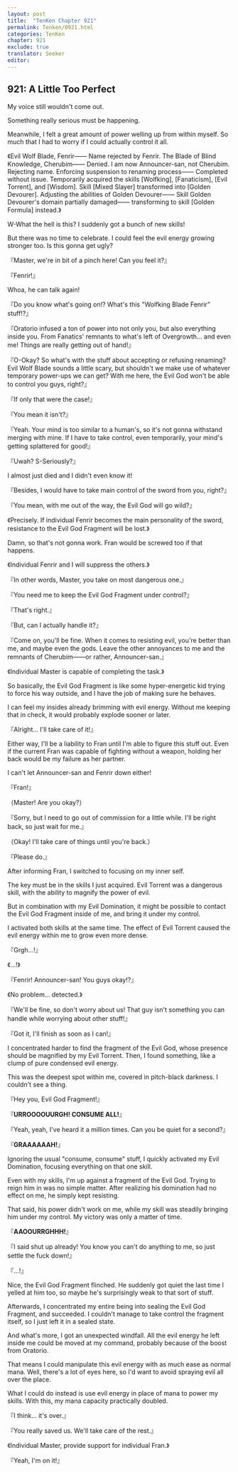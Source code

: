 ```yaml
---
layout: post
title:  "TenKen Chapter 921"
permalink: Tenken/0921.html
categories: TenKen
chapter: 921
exclude: true
translator: Seeker
editor: 
---
```

<h2>921: A Little Too Perfect</h2>

My voice still wouldn't come out.

Something really serious must be happening.

Meanwhile, I felt a great amount of power welling up from within myself. So much that I had to worry if I could actually control it all.

《Evil Wolf Blade, Fenrir―― Name rejected by Fenrir. The Blade of Blind Knowledge, Cherubim―― Denied. I am now Announcer-san, not Cherubim. Rejecting name. Enforcing suspension to renaming process―― Completed without issue. Temporarily acquired the skills [Wolfking], [Fanaticism], [Evil Torrent], and [Wisdom]. Skill [Mixed Slayer] transformed into [Golden Devourer]. Adjusting the abilities of Golden Devourer―― Skill Golden Devourer's domain partially damaged―― transforming to skill [Golden Formula] instead.》

W-What the hell is this? I suddenly got a bunch of new skills!

But there was no time to celebrate. I could feel the evil energy growing stronger too. Is this gonna get ugly?

『Master, we're in bit of a pinch here! Can you feel it?』

『Fenrir!』

Whoa, he can talk again!

『Do you know what's going on!? What's this "Wolfking Blade Fenrir" stuff!?』

『Oratorio infused a ton of power into not only you, but also everything inside you. From Fanatics' remnants to what's left of Overgrowth... and even me! Things are really getting out of hand!』

『O-Okay? So what's with the stuff about accepting or refusing renaming? Evil Wolf Blade sounds a little scary, but shouldn't we make use of whatever temporary power-ups we can get? With me here, the Evil God won't be able to control you guys, right?』

『If only that were the case!』

『You mean it isn't?』

『Yeah. Your mind is too similar to a human's, so it's not gonna withstand merging with mine. If I have to take control, even temporarily, your mind's getting splattered for good!』

『Uwah? S-Seriously?』

I almost just died and I didn't even know it!

『Besides, I would have to take main control of the sword from you, right?』

『You mean, with me out of the way, the Evil God will go wild?』

《Precisely. If individual Fenrir becomes the main personality of the sword, resistance to the Evil God Fragment will be lost.》

Damn, so that's not gonna work. Fran would be screwed too if that happens.

《Individual Fenrir and I will suppress the others.》

『In other words, Master, you take on most dangerous one.』

『You need me to keep the Evil God Fragment under control?』

『That's right.』

『But, can I actually handle it?』

『Come on, you'll be fine. When it comes to resisting evil, you're better than me, and maybe even the gods. Leave the other annoyances to me and the remnants of Cherubim――or rather, Announcer-san.』

《Individual Master is capable of completing the task.》

So basically, the Evil God Fragment is like some hyper-energetic kid trying to force his way outside, and I have the job of making sure he behaves.

I can feel my insides already brimming with evil energy. Without me keeping that in check, it would probably explode sooner or later.

『Alright... I'll take care of it!』

Either way, I'll be a liability to Fran until I'm able to figure this stuff out. Even if the current Fran was capable of fighting without a weapon, holding her back would be my failure as her partner.

I can't let Announcer-san and Fenrir down either!

『Fran!』

（Master! Are you okay?）

『Sorry, but I need to go out of commission for a little while. I'll be right back, so just wait for me.』

（Okay! I'll take care of things until you're back.）

『Please do.』

After informing Fran, I switched to focusing on my inner self.

The key must be in the skills I just acquired. Evil Torrent was a dangerous skill, with the ability to magnify the power of evil.

But in combination with my Evil Domination, it might be possible to contact the Evil God Fragment inside of me, and bring it under my control.

I activated both skills at the same time. The effect of Evil Torrent caused the evil energy within me to grow even more dense.

『Grgh...!』

《...!》

『Fenrir! Announcer-san! You guys okay!?』

《No problem... detected.》

『We'll be fine, so don't worry about us! That guy isn't something you can handle while worrying about other stuff!』

『Got it, I'll finish as soon as I can!』

I concentrated harder to find the fragment of the Evil God, whose presence should be magnified by my Evil Torrent. Then, I found something, like a clump of pure condensed evil energy.

This was the deepest spot within me, covered in pitch-black darkness. I couldn't see a thing.

『Hey you, Evil God Fragment!』

『**URROOOOUURGH! CONSUME ALL!**』

『Yeah, yeah, I've heard it a million times. Can you be quiet for a second?』

『**GRAAAAAAH!**』

Ignoring the usual "consume, consume" stuff, I quickly activated my Evil Domination, focusing everything on that one skill.

Even with my skills, I'm up against a fragment of the Evil God. Trying to reign him in was no simple matter. After realizing his domination had no effect on me, he simply kept resisting.

That said, his power didn't work on me, while my skill was steadily bringing him under my control. My victory was only a matter of time.

『**AAOOURRGHHH!**』

『I said shut up already! You know you can't do anything to me, so just settle the fuck down!』

『...!』

Nice, the Evil God Fragment flinched. He suddenly got quiet the last time I yelled at him too, so maybe he's surprisingly weak to that sort of stuff.

Afterwards, I concentrated my entire being into sealing the Evil God Fragment, and succeeded. I couldn't manage to take control the fragment itself, so I just left it in a sealed state.

And what's more, I got an unexpected windfall. All the evil energy he left inside me could be moved at my command, probably because of the boost from Oratorio.

That means I could manipulate this evil energy with as much ease as normal mana. Well, there's a lot of eyes here, so I'd want to avoid spraying evil all over the place.

What I could do instead is use evil energy in place of mana to power my skills. With this, my mana capacity practically doubled.

『I think... it's over.』

『You really saved us. We'll take care of the rest.』

《Individual Master, provide support for individual Fran.》

『Yeah, I'm on it!』




